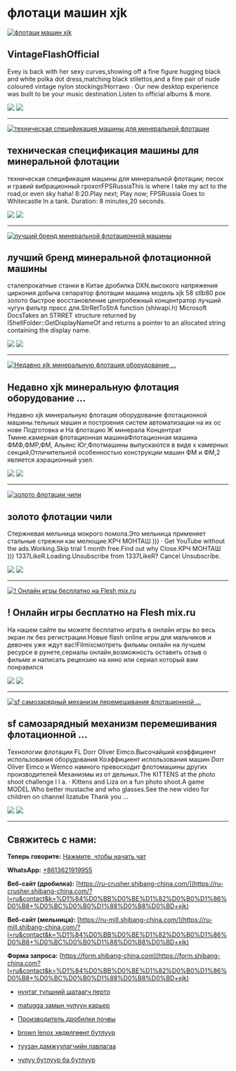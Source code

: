 # флотаци машин xjk

<a href="https://swt.shibang-china.com/?l=ru&img&k=%D1%84%D0%BB%D0%BE%D1%82%D0%B0%D1%86%D0%B8+%D0%BC%D0%B0%D1%88%D0%B8%D0%BD+xjk" target="_blank">![флотаци машин xjk](http://static.shibang-china.com/all-800x300/165.jpg)</a>

## VintageFlashOfficial
Evey is back with her sexy curves,showing off a fine figure hugging black and white polka dot dress,matching black stilettos,and a fine pair of nude coloured vintage nylon stockings!Ноггано&nbsp;&#0183;&#32;Our new desktop experience was built to be your music destination.Listen to official albums &amp; more.


<a href="https://whatsapp.shibangsoft.com/WhatsApp.php" target="_blank" title="WhatsApp">![](http://static.shibang-china.com/icon/whatsapp.png)</a> <a href="https://swt.shibang-china.com/?l=ru&icon&k=%D1%84%D0%BB%D0%BE%D1%82%D0%B0%D1%86%D0%B8+%D0%BC%D0%B0%D1%88%D0%B8%D0%BD+xjk" target="_blank">![](http://static.shibang-china.com/icon/chat-ru.png)</a>

---

<a href="https://swt.shibang-china.com/?l=ru&img&k=%D1%84%D0%BB%D0%BE%D1%82%D0%B0%D1%86%D0%B8+%D0%BC%D0%B0%D1%88%D0%B8%D0%BD+xjk" target="_blank">![техническая спецификация машины для минеральной флотации](http://static.shibang-china.com/all-800x300/339.jpg)</a>

## техническая спецификация машины для минеральной флотации
техническая спецификация машины для минеральной флотации; песок и гравий вибрационный грохотFPSRussiaThis is where I take my act to the road,or even sky haha! 8:20.Play next; Play now; FPSRussia Goes to Whitecastle In a tank. Duration: 8 minutes,20 seconds.


<a href="https://whatsapp.shibangsoft.com/WhatsApp.php" target="_blank" title="WhatsApp">![](http://static.shibang-china.com/icon/whatsapp.png)</a> <a href="https://swt.shibang-china.com/?l=ru&icon&k=%D1%84%D0%BB%D0%BE%D1%82%D0%B0%D1%86%D0%B8+%D0%BC%D0%B0%D1%88%D0%B8%D0%BD+xjk" target="_blank">![](http://static.shibang-china.com/icon/chat-ru.png)</a>

---

<a href="https://swt.shibang-china.com/?l=ru&img&k=%D1%84%D0%BB%D0%BE%D1%82%D0%B0%D1%86%D0%B8+%D0%BC%D0%B0%D1%88%D0%B8%D0%BD+xjk" target="_blank">![лучший бренд минеральной флотационной машины](http://static.shibang-china.com/all-800x300/858.jpg)</a>

## лучший бренд минеральной флотационной машины
сталепрокатные станки в Китае дробилка DXN.высокого напряжения циркония добыча сепаратор флотации машина модель xjk 58 stlb80 рок золото быстрое восстановление центробежный концентратор лучший чугун фильтр пресс для.StrRetToStrA function (shlwapi.h) Microsoft DocsTakes an STRRET structure returned by IShellFolder::GetDisplayNameOf and returns a pointer to an allocated string containing the display name.


<a href="https://whatsapp.shibangsoft.com/WhatsApp.php" target="_blank" title="WhatsApp">![](http://static.shibang-china.com/icon/whatsapp.png)</a> <a href="https://swt.shibang-china.com/?l=ru&icon&k=%D1%84%D0%BB%D0%BE%D1%82%D0%B0%D1%86%D0%B8+%D0%BC%D0%B0%D1%88%D0%B8%D0%BD+xjk" target="_blank">![](http://static.shibang-china.com/icon/chat-ru.png)</a>

---

<a href="https://swt.shibang-china.com/?l=ru&img&k=%D1%84%D0%BB%D0%BE%D1%82%D0%B0%D1%86%D0%B8+%D0%BC%D0%B0%D1%88%D0%B8%D0%BD+xjk" target="_blank">![Недавно xjk минеральную флотация оборудование …](http://static.shibang-china.com/all-800x300/758.jpg)</a>

## Недавно xjk минеральную флотация оборудование …
Недавно xjk минеральную флотация оборудование флотационной машины.тельных машин и построения систем автоматизации на их ос нове Подготовка и На флотацию Ж минерала Концентрат Тмине.камерная флотационная машинаФлотационная машина ФМФ,ФМР,ФМ, Альянс Юг,Флотмашины выпускаются в виде х камерных секций,Отличительной особенностью конструкции машин ФМ и ФМ,2 является аэрационный узел.


<a href="https://whatsapp.shibangsoft.com/WhatsApp.php" target="_blank" title="WhatsApp">![](http://static.shibang-china.com/icon/whatsapp.png)</a> <a href="https://swt.shibang-china.com/?l=ru&icon&k=%D1%84%D0%BB%D0%BE%D1%82%D0%B0%D1%86%D0%B8+%D0%BC%D0%B0%D1%88%D0%B8%D0%BD+xjk" target="_blank">![](http://static.shibang-china.com/icon/chat-ru.png)</a>

---

<a href="https://swt.shibang-china.com/?l=ru&img&k=%D1%84%D0%BB%D0%BE%D1%82%D0%B0%D1%86%D0%B8+%D0%BC%D0%B0%D1%88%D0%B8%D0%BD+xjk" target="_blank">![золото флотации чили](http://static.shibang-china.com/all-800x300/984.jpg)</a>

## золото флотации чили
Стержневая мельница мокрого помола.Это мельница применяет стальные стрежни как мелющие.КРЧ МОНТАШ )))&nbsp;&#0183;&#32;Get YouTube without the ads.Working.Skip trial 1 month free.Find out why Close.КРЧ МОНТАШ ))) 1337LikeR.Loading.Unsubscribe from 1337LikeR? Cancel Unsubscribe.


<a href="https://whatsapp.shibangsoft.com/WhatsApp.php" target="_blank" title="WhatsApp">![](http://static.shibang-china.com/icon/whatsapp.png)</a> <a href="https://swt.shibang-china.com/?l=ru&icon&k=%D1%84%D0%BB%D0%BE%D1%82%D0%B0%D1%86%D0%B8+%D0%BC%D0%B0%D1%88%D0%B8%D0%BD+xjk" target="_blank">![](http://static.shibang-china.com/icon/chat-ru.png)</a>

---

<a href="https://swt.shibang-china.com/?l=ru&img&k=%D1%84%D0%BB%D0%BE%D1%82%D0%B0%D1%86%D0%B8+%D0%BC%D0%B0%D1%88%D0%B8%D0%BD+xjk" target="_blank">![! Онлайн игры бесплатно на Flesh mix.ru](http://static.shibang-china.com/all-800x300/587.jpg)</a>

## ! Онлайн игры бесплатно на Flesh mix.ru
На нашем сайте вы можете бесплатно играть в онлайн игры во весь экран пк без регистрации.Новые flash online игры для мальчиков и девочек уже ждут вас!Filmixcмотреть фильмы онлайн на лучшем ресурсе в рунете,сериалы онлайн,возможность оставить отзыв о фильме и написать рецензию на кино или сериал который вам понравился


<a href="https://whatsapp.shibangsoft.com/WhatsApp.php" target="_blank" title="WhatsApp">![](http://static.shibang-china.com/icon/whatsapp.png)</a> <a href="https://swt.shibang-china.com/?l=ru&icon&k=%D1%84%D0%BB%D0%BE%D1%82%D0%B0%D1%86%D0%B8+%D0%BC%D0%B0%D1%88%D0%B8%D0%BD+xjk" target="_blank">![](http://static.shibang-china.com/icon/chat-ru.png)</a>

---

<a href="https://swt.shibang-china.com/?l=ru&img&k=%D1%84%D0%BB%D0%BE%D1%82%D0%B0%D1%86%D0%B8+%D0%BC%D0%B0%D1%88%D0%B8%D0%BD+xjk" target="_blank">![sf самозарядный механизм перемешивания флотационной …](http://static.shibang-china.com/all-800x300/726.jpg)</a>

## sf самозарядный механизм перемешивания флотационной …
Технологии флотации FL Dorr Oliver Eimco.Высочайший коэффициент использования оборудования Коэффициент использования машин Dorr Oliver Eimco и Wemco намного превосходит флотомашины других производителей Механизмы из от дельных.The KITTENS at the photo shoot challenge l l a.&nbsp;&#0183;&#32;Kittens and Liza on a fun photo shoot.A game MODEL.Who better mustache and who glasses.See the new video for children on channel lizatube Thank you …


<a href="https://whatsapp.shibangsoft.com/WhatsApp.php" target="_blank" title="WhatsApp">![](http://static.shibang-china.com/icon/whatsapp.png)</a> <a href="https://swt.shibang-china.com/?l=ru&icon&k=%D1%84%D0%BB%D0%BE%D1%82%D0%B0%D1%86%D0%B8+%D0%BC%D0%B0%D1%88%D0%B8%D0%BD+xjk" target="_blank">![](http://static.shibang-china.com/icon/chat-ru.png)</a>

---
## Свяжитесь с нами:

**Теперь говорите:** [Нажмите, чтобы начать чат](https://swt.shibang-china.com?l=ru&contact&k=%D1%84%D0%BB%D0%BE%D1%82%D0%B0%D1%86%D0%B8+%D0%BC%D0%B0%D1%88%D0%B8%D0%BD+xjk)

**WhatsApp:**  [+8613621919955](https://whatsapp.shibangsoft.com/WhatsApp.php)

**Веб-сайт (дробилка):** [https://ru-crusher.shibang-china.com/](https://ru-crusher.shibang-china.com/?l=ru&contact&k=%D1%84%D0%BB%D0%BE%D1%82%D0%B0%D1%86%D0%B8+%D0%BC%D0%B0%D1%88%D0%B8%D0%BD+xjk)

**Веб-сайт (мельница):** [https://ru-mill.shibang-china.com/](https://ru-mill.shibang-china.com/?l=ru&contact&k=%D1%84%D0%BB%D0%BE%D1%82%D0%B0%D1%86%D0%B8+%D0%BC%D0%B0%D1%88%D0%B8%D0%BD+xjk)

**Форма запроса:** [https://form.shibang-china.com](https://form.shibang-china.com?l=ru&contact&k=%D1%84%D0%BB%D0%BE%D1%82%D0%B0%D1%86%D0%B8+%D0%BC%D0%B0%D1%88%D0%B8%D0%BD+xjk)

* [нунтаг түлшний шатаагч перто](../128/%D0%BD%D1%83%D0%BD%D1%82%D0%B0%D0%B3%20%D1%82%D2%AF%D0%BB%D1%88%D0%BD%D0%B8%D0%B9%20%D1%88%D0%B0%D1%82%D0%B0%D0%B0%D0%B3%D1%87%20%D0%BF%D0%B5%D1%80%D1%82%D0%BE.md)

* [matugga замын чулуун карьер](../130/matugga%20%D0%B7%D0%B0%D0%BC%D1%8B%D0%BD%20%D1%87%D1%83%D0%BB%D1%83%D1%83%D0%BD%20%D0%BA%D0%B0%D1%80%D1%8C%D0%B5%D1%80.md)

* [Производитель дробилки почвы](../126/%D0%9F%D1%80%D0%BE%D0%B8%D0%B7%D0%B2%D0%BE%D0%B4%D0%B8%D1%82%D0%B5%D0%BB%D1%8C%20%D0%B4%D1%80%D0%BE%D0%B1%D0%B8%D0%BB%D0%BA%D0%B8%20%D0%BF%D0%BE%D1%87%D0%B2%D1%8B.md)

* [brown lenox хөдөлгөөнт бутлуур](../127/brown%20lenox%20%D1%85%D3%A9%D0%B4%D3%A9%D0%BB%D0%B3%D3%A9%D3%A9%D0%BD%D1%82%20%D0%B1%D1%83%D1%82%D0%BB%D1%83%D1%83%D1%80.md)

* [туузан дамжуулагчийн лавлагаа](../129/%D1%82%D1%83%D1%83%D0%B7%D0%B0%D0%BD%20%D0%B4%D0%B0%D0%BC%D0%B6%D1%83%D1%83%D0%BB%D0%B0%D0%B3%D1%87%D0%B8%D0%B9%D0%BD%20%D0%BB%D0%B0%D0%B2%D0%BB%D0%B0%D0%B3%D0%B0%D0%B0.md)

* [чулуу бутлуур ба бутлуур](../128/%D1%87%D1%83%D0%BB%D1%83%D1%83%20%D0%B1%D1%83%D1%82%D0%BB%D1%83%D1%83%D1%80%20%D0%B1%D0%B0%20%D0%B1%D1%83%D1%82%D0%BB%D1%83%D1%83%D1%80.md)